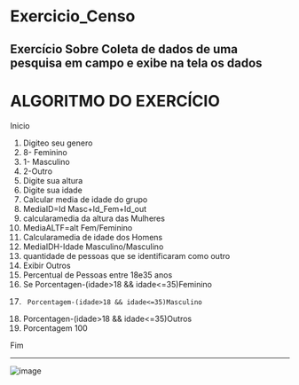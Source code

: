 # Exercicio_Censo
Exercício Sobre Coleta de dados de uma pesquisa em campo e exibe na tela os dados
------------------------------------------------------
# ALGORITMO DO EXERCÍCIO

Inicio

 1. Digiteo seu genero
 2. 8- Feminino
 3. 1- Masculino
 4. 2-Outro
 5. Digite sua altura
 6. Digite sua idade
 7. Calcular media de idade do grupo
 8. MediaID=Id Masc+Id_Fem+Id_out
 9. calcularamedia da altura das Mulheres
 10. MediaALTF=alt Fem/Feminino
 11. Calcularamedia de idade dos Homens
 12. MediaIDH-Idade Masculino/Masculino
 13. quantidade de pessoas que se identificaram como outro
 14. Exibir Outros
 15. Percentual de Pessoas entre 18e35 anos
 16. Se Porcentagen-(idade>18 && idade<=35)Feminino
 17.      Porcentagem-(idade>18 && idade<=35)Masculino
 18.   Porcentagen-(idade>18 && idade<=35)Outros
 19. Porcentagem 100
 
 Fim
 ____________________________________________________________________________________
 
 ![image](https://user-images.githubusercontent.com/103973489/169926488-a70f57d8-55e7-4b2d-834b-ec18899c5bb2.png)
